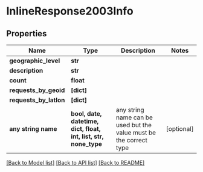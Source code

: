 # InlineResponse2003Info


## Properties
Name | Type | Description | Notes
------------ | ------------- | ------------- | -------------
**geographic_level** | **str** |  | 
**description** | **str** |  | 
**count** | **float** |  | 
**requests_by_geoid** | **[dict]** |  | 
**requests_by_latlon** | **[dict]** |  | 
**any string name** | **bool, date, datetime, dict, float, int, list, str, none_type** | any string name can be used but the value must be the correct type | [optional]

[[Back to Model list]](../README.md#documentation-for-models) [[Back to API list]](../README.md#documentation-for-api-endpoints) [[Back to README]](../README.md)


